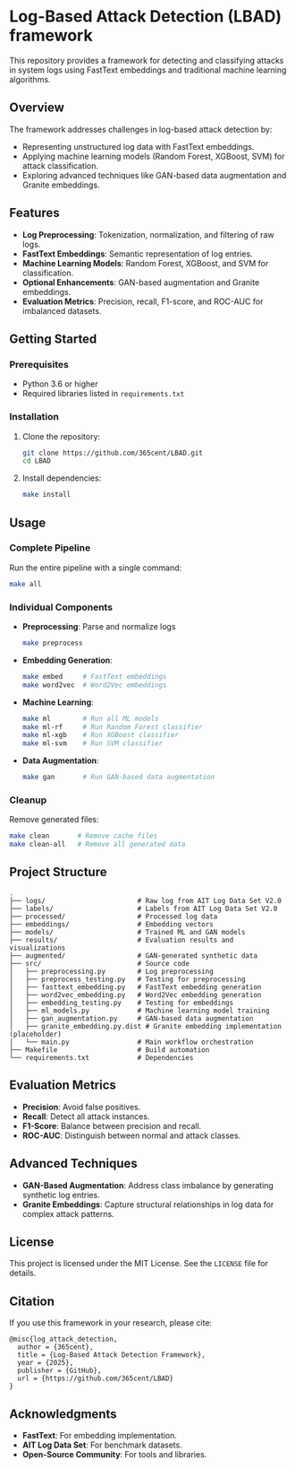 # Log-Based Attack Detection (LBAD) framework

This repository provides a framework for detecting and classifying attacks in system logs using FastText embeddings and traditional machine learning algorithms.

## Overview

The framework addresses challenges in log-based attack detection by:
- Representing unstructured log data with FastText embeddings.
- Applying machine learning models (Random Forest, XGBoost, SVM) for attack classification.
- Exploring advanced techniques like GAN-based data augmentation and Granite embeddings.

## Features

- **Log Preprocessing**: Tokenization, normalization, and filtering of raw logs.
- **FastText Embeddings**: Semantic representation of log entries.
- **Machine Learning Models**: Random Forest, XGBoost, and SVM for classification.
- **Optional Enhancements**: GAN-based augmentation and Granite embeddings.
- **Evaluation Metrics**: Precision, recall, F1-score, and ROC-AUC for imbalanced datasets.

## Getting Started

### Prerequisites

- Python 3.6 or higher
- Required libraries listed in `requirements.txt`

### Installation

1. Clone the repository:
   ```bash
   git clone https://github.com/365cent/LBAD.git
   cd LBAD
   ```

2. Install dependencies:
   ```bash
   make install
   ```

## Usage

### Complete Pipeline

Run the entire pipeline with a single command:
```bash
make all
```

### Individual Components

- **Preprocessing**: Parse and normalize logs
  ```bash
  make preprocess
  ```

- **Embedding Generation**:
  ```bash
  make embed     # FastText embeddings
  make word2vec  # Word2Vec embeddings
  ```

- **Machine Learning**:
  ```bash
  make ml        # Run all ML models
  make ml-rf     # Run Random Forest classifier
  make ml-xgb    # Run XGBoost classifier
  make ml-svm    # Run SVM classifier
  ```

- **Data Augmentation**:
  ```bash
  make gan       # Run GAN-based data augmentation
  ```

### Cleanup

Remove generated files:
```bash
make clean       # Remove cache files
make clean-all   # Remove all generated data
```

## Project Structure

```
.
├── logs/                       # Raw log from AIT Log Data Set V2.0
├── labels/                     # Labels from AIT Log Data Set V2.0
├── processed/                  # Processed log data
├── embeddings/                 # Embedding vectors
├── models/                     # Trained ML and GAN models
├── results/                    # Evaluation results and visualizations
├── augmented/                  # GAN-generated synthetic data
├── src/                        # Source code
│   ├── preprocessing.py        # Log preprocessing
│   ├── preprocess_testing.py   # Testing for preprocessing
│   ├── fasttext_embedding.py   # FastText embedding generation
│   ├── word2vec_embedding.py   # Word2Vec embedding generation
│   ├── embedding_testing.py    # Testing for embeddings
│   ├── ml_models.py            # Machine learning model training
│   ├── gan_augmentation.py     # GAN-based data augmentation
│   ├── granite_embedding.py.dist # Granite embedding implementation (placeholder)
│   └── main.py                 # Main workflow orchestration
├── Makefile                    # Build automation
└── requirements.txt            # Dependencies
```

## Evaluation Metrics

- **Precision**: Avoid false positives.
- **Recall**: Detect all attack instances.
- **F1-Score**: Balance between precision and recall.
- **ROC-AUC**: Distinguish between normal and attack classes.

## Advanced Techniques

- **GAN-Based Augmentation**: Address class imbalance by generating synthetic log entries.
- **Granite Embeddings**: Capture structural relationships in log data for complex attack patterns.

## License

This project is licensed under the MIT License. See the `LICENSE` file for details.

## Citation

If you use this framework in your research, please cite:
```
@misc{log_attack_detection,
  author = {365cent},
  title = {Log-Based Attack Detection Framework},
  year = {2025},
  publisher = {GitHub},
  url = {https://github.com/365cent/LBAD}
}
```

## Acknowledgments

- **FastText**: For embedding implementation.
- **AIT Log Data Set**: For benchmark datasets.
- **Open-Source Community**: For tools and libraries.
